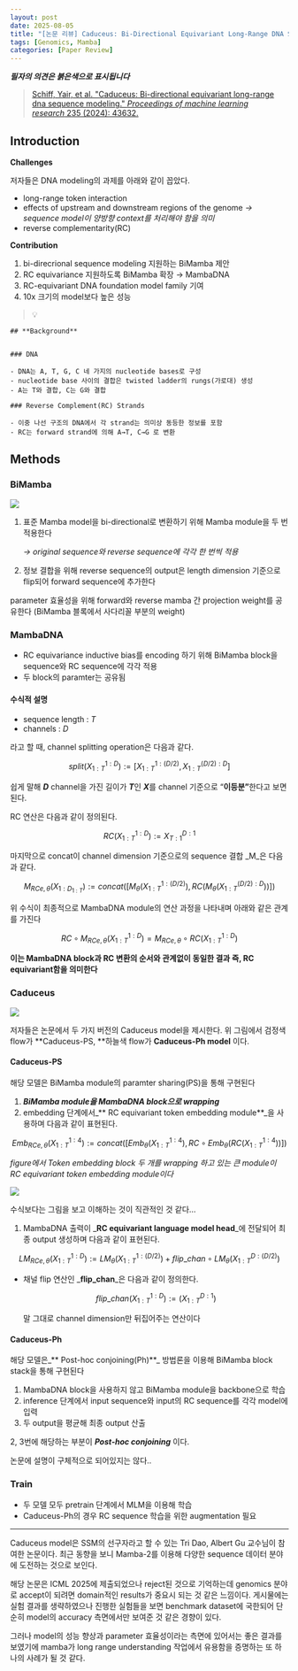 ```yaml
---
layout: post
date: 2025-08-05
title: "[논문 리뷰] Caduceus: Bi-Directional Equivariant Long-Range DNA Sequence Modeling"
tags: [Genomics, Mamba]
categories: [Paper Review]
---
```


<span class="notion-red">_**필자의 의견은 붉은색으로 표시됩니다**_</span>


> [Schiff, Yair, et al. "Caduceus: Bi-directional equivariant long-range dna sequence modeling." ](https://pmc.ncbi.nlm.nih.gov/articles/PMC12189541/)[_Proceedings of machine learning research_](https://pmc.ncbi.nlm.nih.gov/articles/PMC12189541/)[ 235 (2024): 43632.](https://pmc.ncbi.nlm.nih.gov/articles/PMC12189541/)



## Introduction


**Challenges**


저자들은 DNA modeling의 과제를 아래와 같이 꼽았다.

- long-range token interaction
- effects of upstream and downstream regions of the genome 
_→ sequence model이 양방향 context를 처리해야 함을 의미_
- reverse complementarity(RC)

**Contribution**

1. bi-direcrional sequence modeling 지원하는 BiMamba 제안
1. RC equivariance 지원하도록 BiMamba 확장 → MambaDNA
1. RC-equivariant DNA foundation model family 기여
1. 10x 크기의 model보다 높은 성능

> 💡 


	## **Background**


	### DNA

	- DNA는 A, T, G, C 네 가지의 nucleotide bases로 구성
	- nucleotide base 사이의 결합은 twisted ladder의 rungs(가로대) 생성
	- A는 T와 결합, C는 G와 결합

	### Reverse Complement(RC) Strands

	- 이중 나선 구조의 DNA에서 각 strand는 의미상 동등한 정보를 포함
	- RC는 forward strand에 의해 A→T, C→G 로 변환


## Methods



### BiMamba


![](https://prod-files-secure.s3.us-west-2.amazonaws.com/542b861c-36a8-4051-84e5-8804b6728dba/2c247d59-7815-4980-99f0-8f0d21f445a7/image.png?X-Amz-Algorithm=AWS4-HMAC-SHA256&X-Amz-Content-Sha256=UNSIGNED-PAYLOAD&X-Amz-Credential=ASIAZI2LB46645QFSWKG%2F20250907%2Fus-west-2%2Fs3%2Faws4_request&X-Amz-Date=20250907T170109Z&X-Amz-Expires=3600&X-Amz-Security-Token=IQoJb3JpZ2luX2VjEDwaCXVzLXdlc3QtMiJGMEQCIA9QLCKLTYv4qojz0EmT4WKF3o0CwZzGU0hKsHAZAXLtAiBN1xML9EZ8xFNE%2BxJb1w7Ac3qOk9wJq51pZydMQXCd0iqIBAil%2F%2F%2F%2F%2F%2F%2F%2F%2F%2F8BEAAaDDYzNzQyMzE4MzgwNSIMbkqI%2BKRfEiCbRRCvKtwDeZknRzBOg4s673tdf9L57%2BTV8ahWJ4Hstv3%2BkRgWmCQJAHxsqmXhHyzStMO3TpfbQ4Yuewm5YQ3tjorXjyteoR9yBcNMyy1mDOs37pdM5NQj6l3Cy5qwFiIVKik9Tbsa58a21sm6GSCwz1LUaSf%2BROgZEFkhidE%2BkPWko8i%2FeziKA8VmOXDDYwzKwIFtZn9WuUXTaBtSPHcfwKO6bMWcFhHY3Sm0NGCUFESBPLs1GSIFpgAMHiJUQ5xIo2ULwZSx4evjvdPmS9tubb9TD%2BUbRNTDf81dK%2Bg%2B7lb3MOHkfDU4O50M8XCzK3Gb9KyXMoXxMe5dS4a7RCMrvtB0em6uNZ%2Fr0bkPSBDfEPuF9hoBnW8W6YZQvjJtlKOCamQphLxu3hASaeAjVF%2FI3sywLUya7TQMD%2B2YeZq7hc05YaNVD%2FXbC7sMhaSAQFnNUkHoqrPXKi25QElxqRxRtMfGVSZlxeApPeuIx96hpj9juY4wMolGo36GbIK8mU2UVvlwXZcY7QNSYR3AoEYo0jfP5NTW8ybo22z2V60a8R1cE8k0k6tgwv6xFL1TPQNMjvLBMOIzJ52uh7YB13bUti1t015bnYF7S1kZbbwi1do8KhuRtXf9Wifm2m7dSpKTeM0wvOb1xQY6pgFs%2FSMk9dj7Jtss%2FgGa3VcD82tvKYj%2F6%2BD1213xophKDXTMaXduisLyqCVNm7fZm8yj%2FpDR4S1sryU5Rq3LiZpOt9nrv3lbSXAejdPo2YlISatSrlPz931WPqFpqw7R1o%2BNgP1EU9jD9H3SzraOdY%2BmMsyZRb9z5k5A7IF%2FCXjZYO41k4mQ0Pti%2FOSQt71mmmHho33l85UE3ZW9AtsvZ1bd3WyvYIVa&X-Amz-Signature=815d048fcb66d343228e624e27ca076e82b001b1964cb71c8cb9e300888c02cf&X-Amz-SignedHeaders=host&x-amz-checksum-mode=ENABLED&x-id=GetObject)

1. 표준 Mamba model을 bi-directional로 변환하기 위해 Mamba module을 두 번 적용한다

	_→ original sequence와 reverse sequence에 각각 한 번씩 적용_

1. 정보 결합을 위해 reverse sequence의 output은 length dimension 기준으로 flip되어 forward sequence에 추가한다

parameter 효율성을 위해 forward와 reverse mamba 간 projection weight를 공유한다 (BiMamba 블록에서 사다리꼴 부분의 weight)



### MambaDNA

- RC equivariance inductive bias를 encoding 하기 위해 BiMamba block을 sequence와 RC sequence에 각각 적용
- 두 block의 paramter는 공유됨


#### 수식적 설명

- sequence length : _T_
- channels : _D_

라고 할 때,  channel splitting operation은 다음과 같다.


$$
split(X^{1:D}_{1:T}):=[X^{1:(D/2)}_{1:T},X^{(D/2):D}_{1:T}]
$$


<span class="notion-red">쉽게 말해 </span><span class="notion-red">_**D**_</span><span class="notion-red"> channel을 가진 길이가 </span><span class="notion-red">_**T**_</span><span class="notion-red">인 </span><span class="notion-red">_**X**_</span><span class="notion-red">를 channel 기준으로 “</span><span class="notion-red">**이등분”**</span><span class="notion-red">한다고 보면 된다.</span>


RC 연산은 다음과 같이 정의된다.


$$
RC(X^{1:D}_{1:T}):=X^{D:1}_{T:1}
$$


마지막으로 concat이 channel dimension 기준으로의 sequence 결합 _M_은 다음과 같다.


$$
M_{RCe,\theta}(X_{1:D_{1:T}}):=concat([M_{\theta}(X^{1:(D/2)}_{1:T}),RC(M_{\theta}(X^{(D/2):D}_{1:T}))])
$$


위 수식이 최종적으로 MambaDNA module의 연산 과정을 나타내며 아래와 같은 관계를 가진다


$$
RC\circ M_{RCe,\theta}(X^{1:D}_{1:T}) = M_{RCe,\theta} \circ RC(X^{1:D}_{1:T})
$$


**이는 MambaDNA block과 RC 변환의 순서와 관계없이 동일한 결과 즉, RC equivariant함을 의미한다**



### Caduceus


![](https://prod-files-secure.s3.us-west-2.amazonaws.com/542b861c-36a8-4051-84e5-8804b6728dba/f94a60d7-8145-473b-aef9-7c68d3ec604a/image.png?X-Amz-Algorithm=AWS4-HMAC-SHA256&X-Amz-Content-Sha256=UNSIGNED-PAYLOAD&X-Amz-Credential=ASIAZI2LB46645QFSWKG%2F20250907%2Fus-west-2%2Fs3%2Faws4_request&X-Amz-Date=20250907T170109Z&X-Amz-Expires=3600&X-Amz-Security-Token=IQoJb3JpZ2luX2VjEDwaCXVzLXdlc3QtMiJGMEQCIA9QLCKLTYv4qojz0EmT4WKF3o0CwZzGU0hKsHAZAXLtAiBN1xML9EZ8xFNE%2BxJb1w7Ac3qOk9wJq51pZydMQXCd0iqIBAil%2F%2F%2F%2F%2F%2F%2F%2F%2F%2F8BEAAaDDYzNzQyMzE4MzgwNSIMbkqI%2BKRfEiCbRRCvKtwDeZknRzBOg4s673tdf9L57%2BTV8ahWJ4Hstv3%2BkRgWmCQJAHxsqmXhHyzStMO3TpfbQ4Yuewm5YQ3tjorXjyteoR9yBcNMyy1mDOs37pdM5NQj6l3Cy5qwFiIVKik9Tbsa58a21sm6GSCwz1LUaSf%2BROgZEFkhidE%2BkPWko8i%2FeziKA8VmOXDDYwzKwIFtZn9WuUXTaBtSPHcfwKO6bMWcFhHY3Sm0NGCUFESBPLs1GSIFpgAMHiJUQ5xIo2ULwZSx4evjvdPmS9tubb9TD%2BUbRNTDf81dK%2Bg%2B7lb3MOHkfDU4O50M8XCzK3Gb9KyXMoXxMe5dS4a7RCMrvtB0em6uNZ%2Fr0bkPSBDfEPuF9hoBnW8W6YZQvjJtlKOCamQphLxu3hASaeAjVF%2FI3sywLUya7TQMD%2B2YeZq7hc05YaNVD%2FXbC7sMhaSAQFnNUkHoqrPXKi25QElxqRxRtMfGVSZlxeApPeuIx96hpj9juY4wMolGo36GbIK8mU2UVvlwXZcY7QNSYR3AoEYo0jfP5NTW8ybo22z2V60a8R1cE8k0k6tgwv6xFL1TPQNMjvLBMOIzJ52uh7YB13bUti1t015bnYF7S1kZbbwi1do8KhuRtXf9Wifm2m7dSpKTeM0wvOb1xQY6pgFs%2FSMk9dj7Jtss%2FgGa3VcD82tvKYj%2F6%2BD1213xophKDXTMaXduisLyqCVNm7fZm8yj%2FpDR4S1sryU5Rq3LiZpOt9nrv3lbSXAejdPo2YlISatSrlPz931WPqFpqw7R1o%2BNgP1EU9jD9H3SzraOdY%2BmMsyZRb9z5k5A7IF%2FCXjZYO41k4mQ0Pti%2FOSQt71mmmHho33l85UE3ZW9AtsvZ1bd3WyvYIVa&X-Amz-Signature=defeaeb826ecc483665f98a23a554e27ef5b5baaa020f2ea30b8b87b218e8e84&X-Amz-SignedHeaders=host&x-amz-checksum-mode=ENABLED&x-id=GetObject)


저자들은 논문에서 두 가지 버전의 Caduceus model을 제시한다. 위 그림에서 검정색 flow가 **Caduceus-PS, **하늘색 flow가 **Caduceus-Ph model** 이다.



#### Caduceus-PS


해당 모델은 BiMamba module의 paramter sharing(PS)을 통해 구현된다

1. _**BiMamba module을 MambaDNA block으로 wrapping**_
1. embedding 단계에서_** RC equivariant token embedding module**_을 사용하며 다음과 같이 표현된다.

$$
Emb_{RCe,\theta}(X^{1:4}_{1:T}):=concat([Emb_{\theta}(X^{1:4}_{1:T}),RC \circ Emb_{\theta}(RC(X^{1:4}_{1:T}))])
$$


_figure에서 Token embedding block 두 개를 wrapping 하고 있는 큰 module이 RC equivariant token embedding module이다_


![](https://prod-files-secure.s3.us-west-2.amazonaws.com/542b861c-36a8-4051-84e5-8804b6728dba/b175e4da-71eb-4e91-8c23-a06dabe673c9/image.png?X-Amz-Algorithm=AWS4-HMAC-SHA256&X-Amz-Content-Sha256=UNSIGNED-PAYLOAD&X-Amz-Credential=ASIAZI2LB46645QFSWKG%2F20250907%2Fus-west-2%2Fs3%2Faws4_request&X-Amz-Date=20250907T170109Z&X-Amz-Expires=3600&X-Amz-Security-Token=IQoJb3JpZ2luX2VjEDwaCXVzLXdlc3QtMiJGMEQCIA9QLCKLTYv4qojz0EmT4WKF3o0CwZzGU0hKsHAZAXLtAiBN1xML9EZ8xFNE%2BxJb1w7Ac3qOk9wJq51pZydMQXCd0iqIBAil%2F%2F%2F%2F%2F%2F%2F%2F%2F%2F8BEAAaDDYzNzQyMzE4MzgwNSIMbkqI%2BKRfEiCbRRCvKtwDeZknRzBOg4s673tdf9L57%2BTV8ahWJ4Hstv3%2BkRgWmCQJAHxsqmXhHyzStMO3TpfbQ4Yuewm5YQ3tjorXjyteoR9yBcNMyy1mDOs37pdM5NQj6l3Cy5qwFiIVKik9Tbsa58a21sm6GSCwz1LUaSf%2BROgZEFkhidE%2BkPWko8i%2FeziKA8VmOXDDYwzKwIFtZn9WuUXTaBtSPHcfwKO6bMWcFhHY3Sm0NGCUFESBPLs1GSIFpgAMHiJUQ5xIo2ULwZSx4evjvdPmS9tubb9TD%2BUbRNTDf81dK%2Bg%2B7lb3MOHkfDU4O50M8XCzK3Gb9KyXMoXxMe5dS4a7RCMrvtB0em6uNZ%2Fr0bkPSBDfEPuF9hoBnW8W6YZQvjJtlKOCamQphLxu3hASaeAjVF%2FI3sywLUya7TQMD%2B2YeZq7hc05YaNVD%2FXbC7sMhaSAQFnNUkHoqrPXKi25QElxqRxRtMfGVSZlxeApPeuIx96hpj9juY4wMolGo36GbIK8mU2UVvlwXZcY7QNSYR3AoEYo0jfP5NTW8ybo22z2V60a8R1cE8k0k6tgwv6xFL1TPQNMjvLBMOIzJ52uh7YB13bUti1t015bnYF7S1kZbbwi1do8KhuRtXf9Wifm2m7dSpKTeM0wvOb1xQY6pgFs%2FSMk9dj7Jtss%2FgGa3VcD82tvKYj%2F6%2BD1213xophKDXTMaXduisLyqCVNm7fZm8yj%2FpDR4S1sryU5Rq3LiZpOt9nrv3lbSXAejdPo2YlISatSrlPz931WPqFpqw7R1o%2BNgP1EU9jD9H3SzraOdY%2BmMsyZRb9z5k5A7IF%2FCXjZYO41k4mQ0Pti%2FOSQt71mmmHho33l85UE3ZW9AtsvZ1bd3WyvYIVa&X-Amz-Signature=48d2d42cd661c7edffaad9d3ee8ef941c9e53e1d94412cda8605daefff9faad5&X-Amz-SignedHeaders=host&x-amz-checksum-mode=ENABLED&x-id=GetObject)


<span class="notion-red">수식보다는 그림을 보고 이해하는 것이 직관적인 것 같다…</span>

1. MambaDNA 출력이 _**RC equivariant language model head**_에 전달되어 최종 output 생성하며 다음과 같이 표현된다.

$$
LM_{RCe,\theta}(X^{1:D}_{1:T}):= LM_{\theta}(X^{1:(D/2)}_{1:T})+flip\_chan\circ LM_{\theta}(X^{D:(D/2)}_{1:T})
$$

- 채널 flip 연산인 _**flip\_chan**_은 다음과 같이 정의한다.

	$$
	flip\_chan(X^{1:D}_{1:T}):=(X^{D:1}_{1:T})
	$$


	말 그대로 channel dimension만 뒤집어주는 연산이다



#### Caduceus-Ph


해당 모델은_** Post-hoc conjoining(Ph)**_ 방법론을 이용해 BiMamba block stack을 통해 구현된다

1. MambaDNA block을 사용하지 않고 BiMamba module을 backbone으로 학습
1. inference 단계에서 input sequence와 input의 RC sequence를 각각 model에 입력
1. 두 output을 평균해 최종 output 산출

2, 3번에 해당하는 부분이 _**Post-hoc conjoining**_ 이다.


<span class="notion-red">논문에 설명이 구체적으로 되어있지는 않다..</span>



### Train

- 두 모델 모두 pretrain 단계에서 MLM을 이용해 학습
- Caduceus-Ph의 경우 RC sequence 학습을 위한 augmentation 필요

---


<span class="notion-red">Caduceus model은 SSM의 선구자라고 할 수 있는 Tri Dao, Albert Gu 교수님이 참여한 논문이다. 최근 동향을 보니 Mamba-2를 이용해 다양한 sequence 데이터 분야에 도전하는 것으로 보인다.</span>


<span class="notion-red">해당 논문은 ICML 2025에 제출되었으나 reject된 것으로 기억하는데 genomics 분야로 accept이 되려면 domain적인 results가 중요시 되는 것 같은 느낌이다. 게시물에는 실험 결과를 생략하였으나 진행한 실험들을 보면 benchmark dataset에 국한되어 단순히 model의 accuracy 측면에서만 보여준 것 같은 경향이 있다.</span>


<span class="notion-red">그러나 model의 성능 향상과 parameter 효율성이라는 측면에 있어서는 좋은 결과를 보였기에 mamba가 long range understanding 작업에서 유용함을 증명하는 또 하나의 사례가 될 것 같다.</span>

